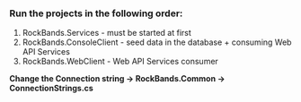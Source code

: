 ### Run the projects in the following order:
  1. RockBands.Services - must be started at first
  2. RockBands.ConsoleClient - seed data in the database + consuming Web API Services
  3. RockBands.WebClient - Web API Services consumer

__Change the Connection string -> RockBands.Common -> ConnectionStrings.cs__